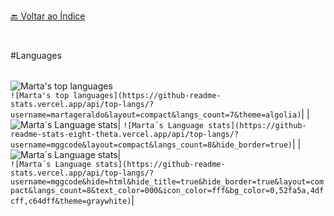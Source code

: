 <br>[🔙 Voltar ao Índice](./README.md)<br>

<br>

#Languages



|  |
|---|
![Marta's top languages](https://github-readme-stats.vercel.app/api/top-langs/?username=mggcode&layout=compact&langs_count=7&theme=algolia) <br>
``` ![Marta's top languages](https://github-readme-stats.vercel.app/api/top-langs/?username=martageraldo&layout=compact&langs_count=7&theme=algolia) ```|
|![Marta´s Language stats](https://github-readme-stats-eight-theta.vercel.app/api/top-langs/?username=mggcode&layout=compact&langs_count=8&hide_border=true)|
``` ![Marta´s Language stats](https://github-readme-stats-eight-theta.vercel.app/api/top-langs/?username=mggcode&layout=compact&langs_count=8&hide_border=true) ```|
|![Marta´s Language stats](https://github-readme-stats.vercel.app/api/top-langs/?username=mggcode&hide=html&hide_title=true&hide_border=true&layout=compact&langs_count=8&text_color=000&icon_color=fff&bg_color=0,52fa5a,4dfcff,c64dff&theme=graywhite)|  
``` ![Marta´s Language stats](https://github-readme-stats.vercel.app/api/top-langs/?username=mggcode&hide=html&hide_title=true&hide_border=true&layout=compact&langs_count=8&text_color=000&icon_color=fff&bg_color=0,52fa5a,4dfcff,c64dff&theme=graywhite) ```|


 
